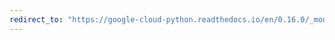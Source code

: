 ```yaml
---
redirect_to: "https://google-cloud-python.readthedocs.io/en/0.16.0/_modules/gcloud/resource_manager/client.html"
---
```

